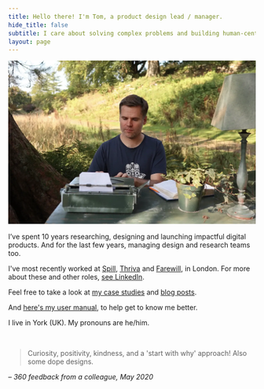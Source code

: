 ```yaml
---
title: Hello there! I'm Tom, a product design lead / manager.
hide_title: false
subtitle: I care about solving complex problems and building human-centered products, collaboratively.
layout: page 
---
```


![Tom at a typewriter outside](/images/tom-typewriter.webp "Tom at a typewriter outside")

<div class="post-subtitle" markdown="1"></div>

I’ve spent 10 years researching, designing and launching impactful digital products. And for the last few years, managing design and research teams too.

I've most recently worked at [Spill](https://www.spill.chat/), [Thriva](https://thriva.co/) and [Farewill](https://farewill.com/), in London. For more about these and other roles, [see LinkedIn](https://www.linkedin.com/in/tom-hiskey-79390822/). 

Feel free to take a look at [my case studies](/portfolio/) and [blog posts](/blog/).

And [here's my user manual](/user-manual/), to help get to know me better.

I live in York (UK). My pronouns are he/him.

<br/>


<div class="feature-block" markdown="1">

> Curiosity, positivity, kindness, and a 'start with why' approach! Also some dope designs.

– *360 feedback from a colleague, May 2020*

</div>


